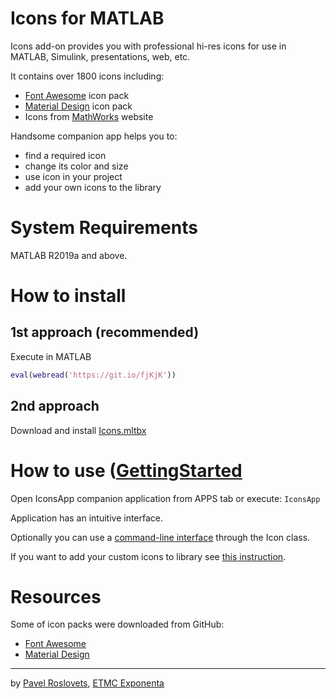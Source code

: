 # Icons for MATLAB

Icons add-on provides you with professional hi-res icons for use in MATLAB, Simulink, presentations, web, etc.

It contains over 1800 icons including:
- [Font Awesome](https://fontawesome.com/icons) icon pack
- [Material Design](https://material.io/tools/icons) icon pack
- Icons from [MathWorks](https://www.mathworks.com) website

Handsome companion app helps you to:
- find a required icon
- change its color and size
- use icon in your project
- add your own icons to the library

# System Requirements

MATLAB R2019a and above.

# How to install

## 1st approach (recommended)

Execute in MATLAB
```MATLAB
eval(webread('https://git.io/fjKjK'))
```

## 2nd approach

Download and install [Icons.mltbx](https://github.com/roslovets/Icons-for-MATLAB/releases/download/v1.0/Icons.mltbx)

# How to use ([GettingStarted]((https://htmlpreview.github.io/?https://raw.githubusercontent.com/roslovets/Icons-for-MATLAB/master/doc/GettingStarted.html))

Open IconsApp companion application from APPS tab or execute:
`IconsApp`

Application has an intuitive interface.

Optionally you can use a [command-line interface](https://htmlpreview.github.io/?https://raw.githubusercontent.com/roslovets/Icons-for-MATLAB/master/doc/CLI.html) through the Icon class.

If you want to add your custom icons to library see [this instruction](https://htmlpreview.github.io/?https://raw.githubusercontent.com/roslovets/Icons-for-MATLAB/master/doc/AddIcons.html).

# Resources

Some of icon packs were downloaded from GitHub:

- [Font Awesome](https://github.com/encharm/Font-Awesome-SVG-PNG)
- [Material Design](https://github.com/google/material-design-icons)

***

by [Pavel Roslovets](https://roslovets.github.io), [ETMC Exponenta](https://exponenta.ru)
